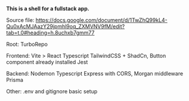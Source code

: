 **This is a shell for a fullstack app.**

Source file: https://docs.google.com/document/d/1TwZhQ99kL4-Qu0xAcMJAazY29jpmhl9oq_ZXMVNV9fM/edit?tab=t.0#heading=h.8uchxb7gmm77

Root:
TurboRepo

Frontend: 
Vite > React Typescript
TailwindCSS + ShadCn, Button component already installed
Jest

Backend:
Nodemon
Typescript
Express with CORS, Morgan middleware
Prisma

Other:
.env and gitignore basic setup
